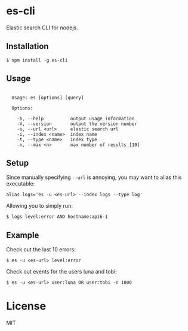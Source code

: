
# es-cli

  Elastic search CLI for nodejs.

## Installation

```
$ npm install -g es-cli
```

## Usage

```

  Usage: es [options] [query]

  Options:

    -h, --help          output usage information
    -V, --version       output the version number
    -u, --url <url>     elastic search url
    -i, --index <name>  index name
    -t, --type <name>   index type
    -n, --max <n>       max number of results [10]

```

## Setup

  Since manually specifying `--url` is annoying, you may want to alias this executable:

```
alias logs='es -u <es-url> --index logs --type log'
```

 Allowing you to simply run:

```
$ logs level:error AND hostname:api6-1
```

## Example

Check out the last 10 errors:

```
$ es -u <es-url> level:error
```

Check out events for the users luna and tobi:

```
$ es -u <es-url> user:luna OR user:tobi -n 1000
```

# License

  MIT
